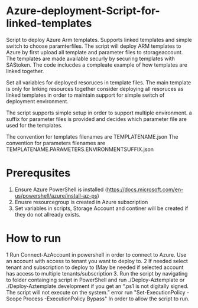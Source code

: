 

# Azure-deployment-Script-for-linked-templates
Script to deploy Azure Arm templates. Supports linked templates and simple switch to choose paramterfiles.
The script will deploy ARM templates to Azure by first upload all template and parameter files to storageaccount.
The templates are made available securly by securing templates with SAStoken.
The code inclucdes a compleate example of how templates are linked together.

Set all variables for deployed resoruces in template files. The main template is only for linking resources together consider deploying all resoruces as linked templates in order to maintain support for simple switch of deployment environment.


The script supports simple setup in order to support multiple environment. a suffix for parameter files is provided and decides which parameter file are used for the templates.

The convention for templates filenames are TEMPLATENAME.json
The convention for parameters filenames are TEMPLATENAME.PARAMETERS.ENVIRONMENTSUFFIX.json

# Prerequsites

1. Ensure Azure PowerShell is installed (https://docs.microsoft.com/en-us/powershell/azure/install-az-ps)
2. Enusre resourcegroup is created in Azure subscription
3. Set variables in scripts, Storage Account and continer will be created if they do not allready exists.

# How to run

1 Run Connect-AzAccount in powershell in order to connect to Azure. Use an account with access to tenant you want to deploy to.
2 If needed select tenant and subscription to deploy to (May be needed if selected account has access to multiple tenants/subscription
3. Run the script by navigating to folder containging script in PowerShell and run ./Deploy-Aztemplate or ./Deploy-Aztemplate.development
if you get an “.ps1 is not digitally signed. The script will not execute on the system.” error run "Set-ExecutionPolicy -Scope Process -ExecutionPolicy Bypass"
In order to allow the script to run.
